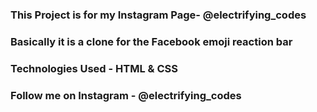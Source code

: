 ### This Project is for my Instagram Page- @electrifying_codes

### Basically it is a clone for the Facebook emoji reaction bar

### Technologies Used - HTML & CSS

### Follow me on Instagram - @electrifying_codes
